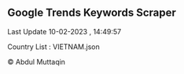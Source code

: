 

## Google Trends Keywords Scraper 
 
Last Update 10-02-2023 , 14:49:57

Country List :
VIETNAM.json



© Abdul Muttaqin 
